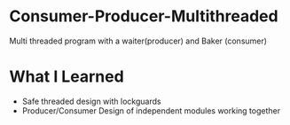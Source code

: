 # Consumer-Producer-Multithreaded
Multi threaded program with a waiter(producer) and Baker (consumer)

# What I Learned

* Safe threaded design with lockguards
* Producer/Consumer Design of independent modules working together
